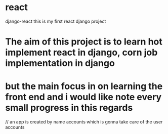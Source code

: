 # react
django-react
this is my first react django project
# The aim of this project is to learn hot implement react in django, corn job implementation in django
# but the main focus in on learning the front end and i would like note every small progress in this regards
// an app is created by name accounts which is gonna take care of the user accounts

